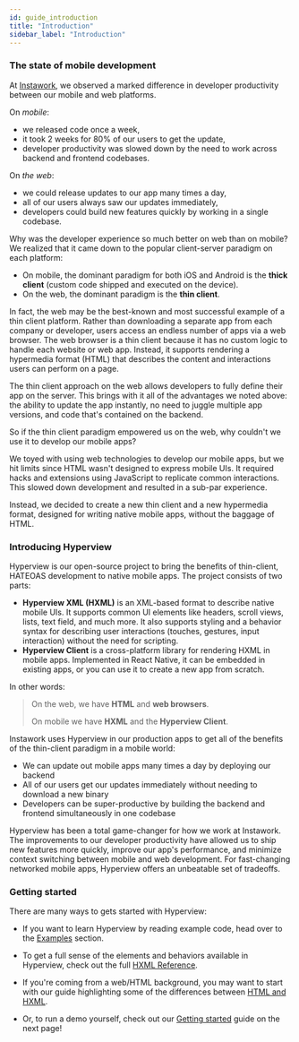 ```yaml
---
id: guide_introduction
title: "Introduction"
sidebar_label: "Introduction"
---
```


### The state of mobile development
At [Instawork](https://instawork.com), we observed a marked difference in developer productivity between our mobile and web platforms.

On *mobile*:
- we released code once a week,
- it took 2 weeks for 80% of our users to get the update,
- developer productivity was slowed down by the need to work across backend and frontend codebases.

On *the web*:
- we could release updates to our app many times a day,
- all of our users always saw our updates immediately,
- developers could build new features quickly by working in a single codebase.

Why was the developer experience so much better on web than on mobile? We realized that it came down to the popular client-server paradigm on each platform:

- On mobile, the dominant paradigm for both iOS and Android is the **thick client** (custom code shipped and executed on the device).
- On the web, the dominant paradigm is the **thin client**.

In fact, the web may be the best-known and most successful example of a thin client platform. Rather than downloading a separate app from each company or developer, users access an endless number of apps via a web browser. The web browser is a thin client because it has no custom logic to handle each website or web app. Instead, it supports rendering a hypermedia format (HTML) that describes the content and interactions users can perform on a page.

The thin client approach on the web allows developers to fully define their app on the server. This brings with it all of the advantages we noted above: the ability to update the app instantly, no need to juggle multiple app versions, and code that's contained on the backend.

So if the thin client paradigm empowered us on the web, why couldn't we use it to develop our mobile apps?

We toyed with using web technologies to develop our mobile apps, but we hit limits since HTML wasn't designed to express mobile UIs. It required hacks and extensions using JavaScript to replicate common interactions. This slowed down development and resulted in a sub-par experience.

Instead, we decided to create a new thin client and a new hypermedia format, designed for writing native mobile apps, without the baggage of HTML.

### Introducing Hyperview

Hyperview is our open-source project to bring the benefits of thin-client, HATEOAS development to native mobile apps. The project consists of two parts:

- **Hyperview XML (HXML)** is an XML-based format to describe native mobile UIs. It supports common UI elements like headers, scroll views, lists, text field, and much more. It also supports styling and a behavior syntax for describing user interactions (touches, gestures, input interaction) without the need for scripting.
- **Hyperview Client** is a cross-platform library for rendering HXML in mobile apps. Implemented in React Native, it can be embedded in existing apps, or you can use it to create a new app from scratch.

In other words:

> On the web, we have **HTML** and **web browsers**.
>
> On mobile we have **HXML** and the **Hyperview Client**.

Instawork uses Hyperview in our production apps to get all of the benefits of the thin-client paradigm in a mobile world:
- We can update out mobile apps many times a day by deploying our backend
- All of our users get our updates immediately without needing to download a new binary
- Developers can be super-productive by building the backend and frontend simultaneously in one codebase

Hyperview has been a total game-changer for how we work at Instawork. The improvements to our developer productivity have allowed us to ship new features more quickly, improve our app's performance, and minimize context switching between mobile and web development. For fast-changing networked mobile apps, Hyperview offers an unbeatable set of tradeoffs.

### Getting started
There are many ways to gets started with Hyperview:

- If you want to learn Hyperview by reading example code, head over to the [Examples](/docs/example_index) section.

- To get a full sense of the elements and behaviors available in Hyperview, check out the full [HXML Reference](/docs/reference_index).

- If you're coming from a web/HTML background, you may want to start with our guide highlighting some of the differences between [HTML and HXML](/docs/guide_html).

- Or, to run a demo yourself, check out our [Getting started](/docs/guide_installation) guide on the next page!
